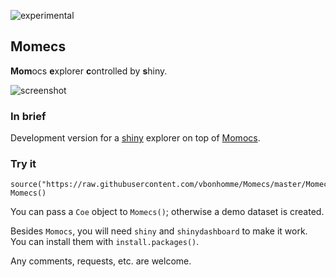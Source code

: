 ![experimental](https://img.shields.io/badge/lifecycle-experimental-orange.svg)

## Momecs
**Mom**ocs **e**xplorer **c**ontrolled by **s**hiny.

![screenshot](https://github.com/vbonhomme/Momecs/blob/master/screenshot.jpg)
### In brief

Development version for a [shiny](http://shiny.rstudio.com/) explorer on top of [Momocs](https://github.com/vbonhomme/Momocs/).


### Try it

```
source("https://raw.githubusercontent.com/vbonhomme/Momecs/master/Momecs_function.R")
Momecs()
```

You can pass a `Coe` object to `Momecs()`; otherwise a demo dataset is created.

Besides `Momocs`, you will need `shiny` and `shinydashboard` to make it work. You can install them with `install.packages()`.


Any comments, requests, etc. are welcome.







